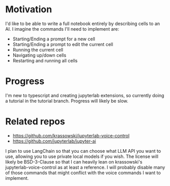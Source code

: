 # Motivation
I'd like to be able to write a full notebook entirely by describing cells to an AI. I imagine the commands I'll need to implement are:
- Starting/Ending a prompt for a new cell
- Starting/Ending a prompt to edit the current cell
- Running the current cell
- Navigating up/down cells
- Restarting and running all cells

# Progress
I'm new to typescript and creating jupyterlab extensions, so currently doing a tutorial in the tutorial branch.
Progress will likely be slow.

# Related repos
- https://github.com/krassowski/jupyterlab-voice-control
- https://github.com/jupyterlab/jupyter-ai

I plan to use LangChain so that you can choose what LLM API you want to use, allowing you to use private local models if you wish. The license will likely be BSD-3-Clause so that I can heavily lean on krassowski's jupyterlab-voice-control as at least a reference. I will probably disable many of those commands that might conflict with the voice commands I want to implement.
